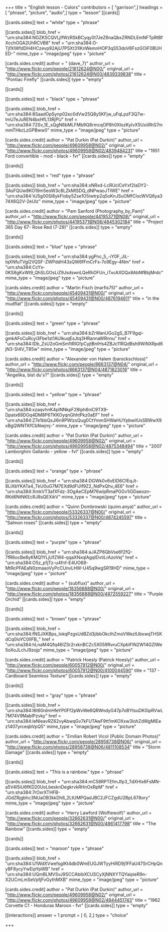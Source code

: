 +++
title = "English lesson - Colors"
contributors = [ "garrison",]
headings = [ "phrase", "picture", "audio",]
type = "lesson"
[[cards]]

[[cards.sides]]
text = "white"
type = "phrase"

[[cards.sides]]
blob_href = "urn:sha384:NGZKSCQVLjlfWzRSkBCyqy0t7JeZ6naQbxZRNDLEmNFTpRtBfXcchOGA2UhRCVB8"
href = "urn:sha384:O-TjfXlWfdDH4HCzevp92AjU7PSXt31lKnWemnHOP3qS53doV6FszGOiF0BUHED-"
mime_type = "image/jpeg"
type = "picture"

[cards.sides.credit]
author = " (dave_7)"
author_url = "http://www.flickr.com/people/21612624@N00/"
original_url = "http://www.flickr.com/photos/21612624@N00/4839339838"
title = "Pontiac Firefly"
[[cards.sides]]
type = "empty"

[[cards]]

[[cards.sides]]
text = "black"
type = "phrase"

[[cards.sides]]
blob_href = "urn:sha384:8SaadOpSynp02ec0dVw25Q8y5KFjw_uFqLpzF3Q7w-lmU7eJuREN4bxHfL13RjPU"
href = "urn:sha384:72Sv_1E_sQgN6bMLFMb9Q8rmcqOP8h0XlozKyIvX5UxiiRhS7mmmTHkcLzGPBww0"
mime_type = "image/jpeg"
type = "picture"

[cards.sides.credit]
author = "Pat Durkin (Pat Durkin)"
author_url = "http://www.flickr.com/people/49609958@N02/"
original_url = "http://www.flickr.com/photos/49609958@N02/4839484231"
title = "1951 Ford convertible - mod - black - fvr"
[[cards.sides]]
type = "empty"

[[cards]]

[[cards.sides]]
text = "red"
type = "phrase"

[[cards.sides]]
blob_href = "urn:sha384:xNRxd-LcRUclCeYxf2IaDY2-3AsFQUw8KO19m5eoW3c8LZkMISDQ_dNPwaoJTlWE"
href = "urn:sha384:VJ5g00Sl8ykFloby5Zse1O5iwtrp2q5oKnJSuOMfCIxcWVQ6ya374X6Q2V-2eUlz"
mime_type = "image/jpeg"
type = "picture"

[cards.sides.credit]
author = "Pam Sanford (Photography_by_Pam)"
author_url = "http://www.flickr.com/people/44195371@N08/"
original_url = "http://www.flickr.com/photos/44195371@N08/4845302184"
title = "Project 365 Day 67- Rose Red (7-29)"
[[cards.sides]]
type = "empty"

[[cards]]

[[cards.sides]]
text = "blue"
type = "phrase"

[[cards.sides]]
blob_href = "urn:sha384:ygPnc_5_-iY0F_JiL-IqXNfuTVgl2VQSF-ZWPddH43sQW6fFmCrFs-7o9Egy-4Nm"
href = "urn:sha384:CcYx-0KS8gKxWt9_QhSLGOsLiZ9JsdswnLQeRhDFUn_iTxcAXDQx8AbNfBbjMrdc"
mime_type = "image/jpeg"
type = "picture"

[cards.sides.credit]
author = "Martin Fisch (marfis75)"
author_url = "http://www.flickr.com/people/45409431@N00/"
original_url = "http://www.flickr.com/photos/45409431@N00/4876194611"
title = "in the mudflat"
[[cards.sides]]
type = "empty"

[[cards]]

[[cards.sides]]
text = "green"
type = "phrase"

[[cards.sides]]
blob_href = "urn:sha384:bZrWanUGo2gS_B7F9gqi-gmkAFoCuRcyi3Fbe1st1AUIkuqEsJtq3HRannaWRnnu"
href = "urn:sha384:IDb_ZsU2oGmSm1tRIGfpCyjtBnIHs4ZBJc11RQdBsh9WiNXRpd6jN3-SI4V_T85w"
mime_type = "image/jpeg"
type = "picture"

[cards.sides.credit]
author = "Alexander von Halem (barockschloss)"
author_url = "http://www.flickr.com/people/8663137@N04/"
original_url = "http://www.flickr.com/photos/8663137@N04/4871823016"
title = "Angelika, bist du's?"
[[cards.sides]]
type = "empty"

[[cards]]

[[cards.sides]]
text = "yellow"
type = "phrase"

[[cards.sides]]
blob_href = "urn:sha384:xzaqvhnK4plNNkpF28lph6niC9TX9-Dpatx69DOq4DM8P6TKKOyqnGhhtPkz0aEF"
href = "urn:sha384:Z7e1bbQsJi6n9PWlzsQug0CtYmmSHWaHUYpbwiIUsSBWwX9xBgQWNTKfCbNwjmj-"
mime_type = "image/jpeg"
type = "picture"

[cards.sides.credit]
author = "Pat Durkin (Pat Durkin)"
author_url = "http://www.flickr.com/people/49609958@N02/"
original_url = "http://www.flickr.com/photos/49609958@N02/4875348494"
title = "2007 Lamborghini Gallardo - yellow - fvl"
[[cards.sides]]
type = "empty"

[[cards]]

[[cards.sides]]
text = "orange"
type = "phrase"

[[cards.sides]]
blob_href = "urn:sha384:DGWk0v6vEID6CfEqJt-8LiXbYKATa4_TkU0uG7M7EXd9dFUlf9Z2_NdPxQhv_4E6"
href = "urn:sha384:XmkVT3afXFdz-3OgAeCEpM76wIpRmaPGGv1iGDaeozn-RKd6NtNKEcRJ8sQEXikV"
mime_type = "image/jpeg"
type = "picture"

[cards.sides.credit]
author = "Quinn Dombrowski (quinn.anya)"
author_url = "http://www.flickr.com/people/53326337@N00/"
original_url = "http://www.flickr.com/photos/53326337@N00/4874245597"
title = "Salmon roses"
[[cards.sides]]
type = "empty"

[[cards]]

[[cards.sides]]
text = "purple"
type = "phrase"

[[cards.sides]]
blob_href = "urn:sha384:aJAZP6QbVse6f2fQ-7fR6ocBe8yKMQ1YLjUfZW4-qqaXNxqlAgqIDvtiLrAzoVej"
href = "urn:sha384:O5z_p1jTz-u4fnf-E4UO68-MtRcPFAEaN0zmaaoVyPcCUnvLHW-U45q9wgSR19HD"
mime_type = "image/jpeg"
type = "picture"

[cards.sides.credit]
author = " (subflux)"
author_url = "http://www.flickr.com/people/18356888@N00/"
original_url = "http://www.flickr.com/photos/18356888@N00/4872559227"
title = "Purple Orchid"
[[cards.sides]]
type = "empty"

[[cards]]

[[cards.sides]]
text = "brown"
type = "phrase"

[[cards.sides]]
blob_href = "urn:sha384:fNSJXKBps_lokqPzgsUdBZd3jibbOkcIhZmoVWezlUbxwqTHSKdCq0IoYC0IIFB_"
href = "urn:sha384:hLnaM4Qfq46IZSr2rxknBCZc5X059RvruCXpblFIN2W14GZIWe5oXoJLchJ9zojp"
mime_type = "image/jpeg"
type = "picture"

[cards.sides.credit]
author = "Patrick Hoesly (Patrick Hoesly)"
author_url = "http://www.flickr.com/people/60057912@N00/"
original_url = "http://www.flickr.com/photos/60057912@N00/4100044590"
title = "137 - Cardboard Seamless Texture"
[[cards.sides]]
type = "empty"

[[cards]]

[[cards.sides]]
text = "gray"
type = "phrase"

[[cards.sides]]
blob_href = "urn:sha384:I6t60rdmHfeYP0Ff2pWvWe6QRWndyG47p7oBYtsuDK0ipRVwL7M74V9MablPzvky"
href = "urn:sha384:leNleavRZ62vyAbwqGv7kFUTAwF9tt1mKOXxw3lohZdWgMIEez1407yrceqbVpQ5"
mime_type = "image/jpeg"
type = "picture"

[cards.sides.credit]
author = "Emilian Robert Vicol (Public Domain Photos)"
author_url = "http://www.flickr.com/people/28958738@N06/"
original_url = "http://www.flickr.com/photos/28958738@N06/4811108534"
title = "Storm Damage"
[[cards.sides]]
type = "empty"

[[cards]]

[[cards.sides]]
text = "This is a rainbow."
type = "phrase"

[[cards.sides]]
blob_href = "urn:sha384:mC58RPTEfmJfp3_TdXHlx6FsMN-a5V4l5iU6fKD20UoLbesknDegkrvkRHnOxRpM"
href = "urn:sha384:7rOxrXTHFB-JGdZRjgbhc3NUaOB3kkDh6_2LtUMPQadJBC2JFCZgdU2BpL678ory"
mime_type = "image/jpeg"
type = "picture"

[cards.sides.credit]
author = "Herry Lawford (Wolfiewolf)"
author_url = "http://www.flickr.com/people/32662631@N00/"
original_url = "http://www.flickr.com/photos/32662631@N00/4861417798"
title = "The Rainbow"
[[cards.sides]]
type = "empty"

[[cards]]

[[cards.sides]]
text = "maroon"
type = "phrase"

[[cards.sides]]
blob_href = "urn:sha384:U1WdXVwefsgIKt4db0WmEUGJWTyyHiRD9j1FFaU47SrCHpQnyBF8ycyYwEipYpWB"
href = "urn:sha384:UQmBLMVSvJ9SCCAbibXCUSCyXjNNXYTQYaipieR9n-X2UCmLmSeVpfjFvGythMXB"
mime_type = "image/jpeg"
type = "picture"

[cards.sides.credit]
author = "Pat Durkin (Pat Durkin)"
author_url = "http://www.flickr.com/people/49609958@N02/"
original_url = "http://www.flickr.com/photos/49609958@N02/4844451743"
title = "1962 Corvette C1 - Honduras Maroon - fvr"
[[cards.sides]]
type = "empty"

[[interactions]]
answer = 1
prompt = [ 0, 2,]
type = "choice"

+++
